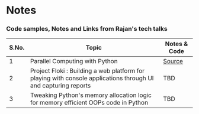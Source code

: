 # Notes

### Code samples, Notes and Links from Rajan's tech talks

|      S.No.    |  Topic        |  Notes & Code |
| ------------- | ------------- | ------------- |
|    1          |Parallel Computing with Python | [Source](https://github.com/rajankumar7/notes/tree/main/prallel_computing_with_python)  |
|    2          |Project Floki : Building a web platform for playing with console applications through UI and capturing reports| TBD|
|    3         |Tweaking Python's memory allocation logic for memory efficient OOPs code in Python| TBD|
